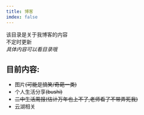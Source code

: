 ```yaml
---
title: 博客
imdex: false
---
```


该目录是关于我博客的内容   
不定时更新   
*具体内容可以看目录哦*      

## 目前内容:       
- 图片<s>(可能是搞笑/奇葩一类)</s>   
- 个人生活分享<s>(bushi)</s>    
- <s>二中生活周报(估计万年也上不了,老师看了不带弄死我)</s>   
- 云湖相关  
   